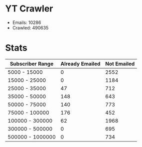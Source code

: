 # YT Crawler
- Emails: 10286
- Crawled: 490635

# Stats
| Subscriber Range  | Already Emailed | Not Emailed |
|-------|-------|-------|
| 5000 - 15000 | 0 | 2552 |
| 15000 - 25000 | 0 | 1184 |
| 25000 - 35000 | 47 | 712 |
| 35000 - 50000 | 148 | 643 |
| 50000 - 75000 | 140 | 773 |
| 75000 - 100000 | 176 | 452 |
| 100000 - 300000 | 62 | 1968 |
| 300000 - 500000 | 0 | 695 |
| 500000 - 1000000 | 0 | 734 |
